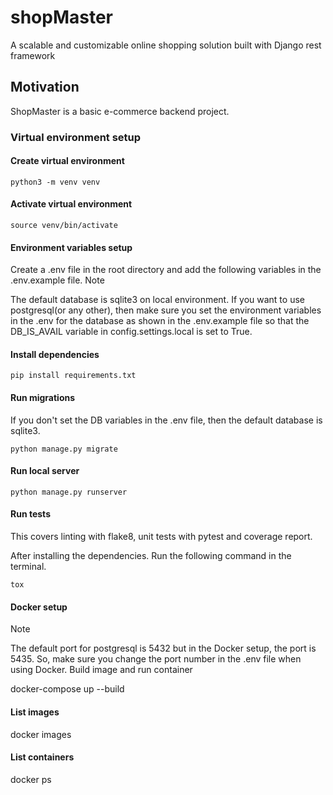 # shopMaster
A scalable and customizable online shopping solution built with Django rest framework

## Motivation
ShopMaster is a basic e-commerce backend project. 

### Virtual environment setup
#### Create virtual environment

```
python3 -m venv venv
```

#### Activate virtual environment

```
source venv/bin/activate
```

#### Environment variables setup

Create a .env file in the root directory and add the following variables in the .env.example file.
Note

The default database is sqlite3 on local environment. If you want to use postgresql(or any other), then make sure you set the environment variables in the .env for the database as shown in the .env.example file so that the DB_IS_AVAIL variable in config.settings.local is set to True.

#### Install dependencies

```
pip install requirements.txt
```

#### Run migrations

If you don't set the DB variables in the .env file, then the default database is sqlite3.
```
python manage.py migrate
```
#### Run local server
```
python manage.py runserver
```
#### Run tests

This covers linting with flake8, unit tests with pytest and coverage report.

After installing the dependencies. Run the following command in the terminal.

```
tox
```

#### Docker setup
Note

The default port for postgresql is 5432 but in the Docker setup, the port is 5435. So, make sure you change the port number in the .env file when using Docker.
Build image and run container

docker-compose up --build

#### List images

docker images

#### List containers

docker ps



